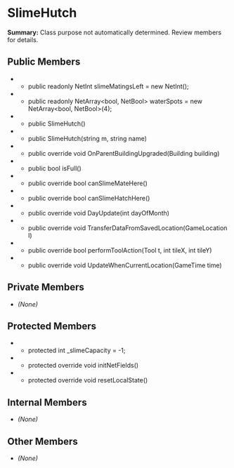 # SlimeHutch

**Summary:** Class purpose not automatically determined. Review members for details.

## Public Members
- - public readonly NetInt slimeMatingsLeft = new NetInt();
- - public readonly NetArray<bool, NetBool> waterSpots = new NetArray<bool, NetBool>(4);
- - public SlimeHutch()
- - public SlimeHutch(string m, string name)
- - public override void OnParentBuildingUpgraded(Building building)
- - public bool isFull()
- - public override bool canSlimeMateHere()
- - public override bool canSlimeHatchHere()
- - public override void DayUpdate(int dayOfMonth)
- - public override void TransferDataFromSavedLocation(GameLocation l)
- - public override bool performToolAction(Tool t, int tileX, int tileY)
- - public override void UpdateWhenCurrentLocation(GameTime time)

## Private Members
- *(None)*

## Protected Members
- - protected int _slimeCapacity = -1;
- - protected override void initNetFields()
- - protected override void resetLocalState()

## Internal Members
- *(None)*

## Other Members
- *(None)*
